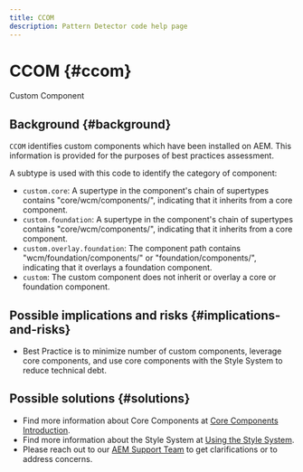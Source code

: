 ```yaml
---
title: CCOM
description: Pattern Detector code help page
---
```


# CCOM {#ccom}

Custom Component

## Background {#background}

`CCOM` identifies custom components which have been installed on AEM. This information is provided for the purposes of best practices assessment.

A subtype is used with this code to identify the category of component:

* `custom.core`: A supertype in the component's chain of supertypes contains "core/wcm/components/", indicating that it inherits from a core component.
* `custom.foundation`: A supertype in the component's chain of supertypes contains "core/wcm/components/", indicating that it inherits from a core component.
* `custom.overlay.foundation`: The component path contains "wcm/foundation/components/" or "foundation/components/", indicating that it overlays a foundation component.
* `custom`: The custom component does not inherit or overlay a core or foundation component.

## Possible implications and risks {#implications-and-risks}

* Best Practice is to minimize number of custom components, leverage core components, and use core components with the Style System to reduce technical debt.

## Possible solutions {#solutions}

* Find more information about Core Components at [Core Components Introduction](https://experienceleague.adobe.com/docs/experience-manager-core-components/using/introduction.html).
* Find more information about the Style System at [Using the Style System](https://experienceleague.adobe.com/docs/experience-manager-learn/sites/page-authoring/style-system-feature-video-use.html?lang=en#page-authoring).
* Please reach out to our [AEM Support Team](https://helpx.adobe.com/enterprise/using/support-for-experience-cloud.html) to get clarifications or to address concerns.
